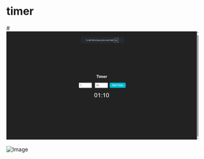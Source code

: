 # timer
#<img src="https://github.com/EricMaxwellnetizen/timer/blob/main/ss.png">
    <div class="img-container">
        <img src="your-image.jpg" alt="Image" class="zoom-image">
    </div>
